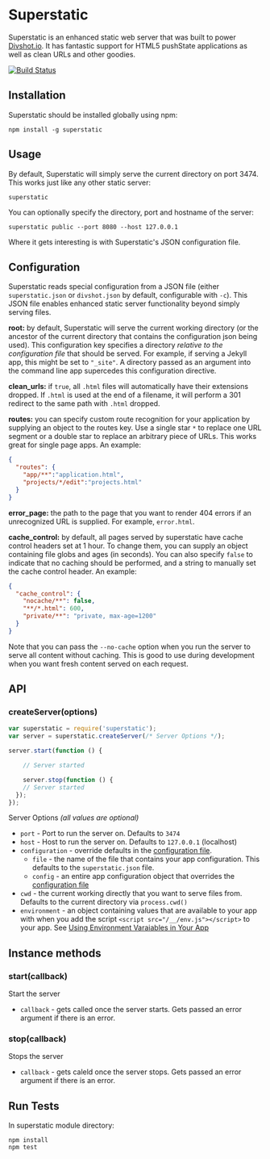 # Superstatic

Superstatic is an enhanced static web server that was built to power
[Divshot.io](http://www.divshot.io). It has fantastic support for HTML5
pushState applications as well as clean URLs and other goodies.

[![Build Status](https://travis-ci.org/divshot/superstatic.png?branch=master)](https://travis-ci.org/divshot/superstatic)

## Installation

Superstatic should be installed globally using npm:

    npm install -g superstatic
    
## Usage

By default, Superstatic will simply serve the current directory on port
3474. This works just like any other static server:

    superstatic
    
You can optionally specify the directory, port and hostname of the server:

    superstatic public --port 8080 --host 127.0.0.1
    
Where it gets interesting is with Superstatic's JSON configuration file.

## Configuration

Superstatic reads special configuration from a JSON file (either `superstatic.json`
or `divshot.json` by default, configurable with `-c`). This JSON file enables
enhanced static server functionality beyond simply serving files.

**root:** by default, Superstatic will serve the current working directory (or the
ancestor of the current directory that contains the configuration json being used).
This configuration key specifies a directory *relative to the configuration file* that
should be served. For example, if serving a Jekyll app, this might be set to `"_site"`.
A directory passed as an argument into the command line app supercedes this configuration
directive.

**clean_urls:** if `true`, all `.html` files will automatically have their extensions
dropped. If `.html` is used at the end of a filename, it will perform a 301 redirect
to the same path with `.html` dropped.

**routes:** you can specify custom route recognition for your application by supplying
an object to the routes key. Use a single star `*` to replace one URL segment or a
double star to replace an arbitrary piece of URLs. This works great for single page
apps. An example:

```json
{
  "routes": {
    "app/**":"application.html",
    "projects/*/edit":"projects.html"
  }
}
```

**error_page:** the path to the page that you want to render 404 errors if an unrecognized
URL is supplied. For example, `error.html`.

**cache_control:** by default, all pages served by superstatic have cache control headers set at
1 hour. To change them, you can supply an object containing file globs and ages (in seconds).
You can also specify `false` to indicate that no caching should be performed, and a string to
manually set the cache control header. An example:

```json
{
  "cache_control": {
    "nocache/**": false,
    "**/*.html": 600,
    "private/**": "private, max-age=1200"
  }
}
```

Note that you can pass the `--no-cache` option when you run the server to serve all content
without caching. This is good to use during development when you want fresh content served
on each request.

## API

### createServer(options)

```js
var superstatic = require('superstatic');
var server = superstatic.createServer(/* Server Options */);

server.start(function () {

	// Server started

	server.stop(function () {
  	// Server started
  });
});
```

Server Options *(all values are optional)*

* `port` - Port to run the server on. Defaults to `3474`
* `host` - Host to run the server on. Defaults to `127.0.0.1` (localhost)
* `configuration` - override defaults in the [configuration file](#configuration).
  * `file` - the name of the file that contains your app configuration. This defaults to the `superstatic.json` file.
  * `config` - an entire app configuration object that overrides the [configuration file](#configuration)
* `cwd` - the current working directly that you want to serve files from. Defaults to the current directory via `process.cwd()`
* `environment` - an object containing values that are available to your app with when you add the script `<script src="/__/env.js"></script>` to your app. See [Using Environment Varaiables in Your App](http://docs.divshot.com/guides/environment-variables)

## Instance methods

### start(callback)

Start the server

* `callback` - gets called once the server starts. Gets passed an error argument if there is an error.

### stop(callback)

Stops the server

* `callback` - gets caleld once the server stops. Gets passed an error argument if there is an error.

## Run Tests

In superstatic module directory:

```
npm install
npm test
```

